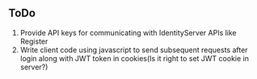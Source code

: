 ## ToDo
1. Provide API keys for communicating with IdentityServer APIs like Register
2. Write client code using javascript to send subsequent requests after login along with JWT token in cookies(Is it right to set JWT cookie in server?)
